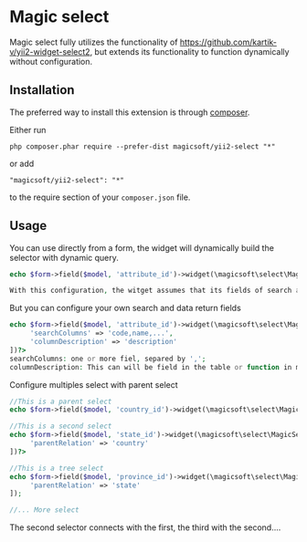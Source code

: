 Magic select
============
Magic select fully utilizes the functionality of https://github.com/kartik-v/yii2-widget-select2, but extends its functionality to function dynamically without configuration.

Installation
------------

The preferred way to install this extension is through [composer](http://getcomposer.org/download/).

Either run

```
php composer.phar require --prefer-dist magicsoft/yii2-select "*"
```

or add

```
"magicsoft/yii2-select": "*"
```

to the require section of your `composer.json` file.

Usage
-----

You can use directly from a form, the widget will dynamically build the selector with dynamic query.

```php
echo $form->field($model, 'attribute_id')->widget(\magicsoft\select\MagicSelector::className(), []);

With this configuration, the witget assumes that its fields of search and return of data are: 'name' or 'description'
```

But you can configure your own search and data return fields
```php
echo $form->field($model, 'attribute_id')->widget(\magicsoft\select\MagicSelector::className(), [
     'searchColumns' => 'code,name,...',
     'columnDescription' => 'description' 
])?>
searchColumns: one or more fiel, separed by ',';
columnDescription: This can will be field in the table or function in model.
```

Configure multiples select with parent select
```php
//This is a parent select
echo $form->field($model, 'country_id')->widget(\magicsoft\select\MagicSelector::className(), []);

//This is a second select
echo $form->field($model, 'state_id')->widget(\magicsoft\select\MagicSelector::className(), [
     'parentRelation' => 'country'
])?>

//This is a tree select
echo $form->field($model, 'province_id')->widget(\magicsoft\select\MagicSelector::className(), [
     'parentRelation' => 'state'
]);

//... More select
```
The second selector connects with the first, the third with the second....